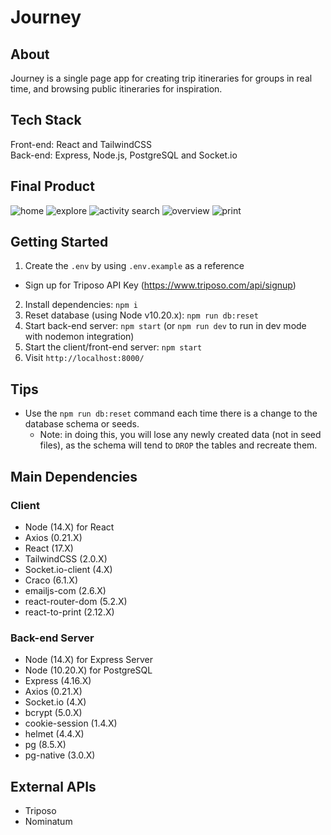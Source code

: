 # Journey

## About

Journey is a single page app for creating trip itineraries for groups in real time, and browsing public itineraries for inspiration.

## Tech Stack

Front-end: React and TailwindCSS  
Back-end: Express, Node.js, PostgreSQL and Socket.io

## Final Product

![home](docs/home.png?raw=true 'Home Page')
![explore](docs/explore.png)
![activity search](docs/activity-search.png)
![overview](docs/overview.png)
![print](docs/print.png)

## Getting Started

1. Create the `.env` by using `.env.example` as a reference

- Sign up for Triposo API Key (https://www.triposo.com/api/signup)

2. Install dependencies: `npm i`
3. Reset database (using Node v10.20.x): `npm run db:reset`
4. Start back-end server: `npm start` (or `npm run dev` to run in dev mode with nodemon integration)
5. Start the client/front-end server: `npm start`
6. Visit `http://localhost:8000/`

## Tips

- Use the `npm run db:reset` command each time there is a change to the database schema or seeds.
  - Note: in doing this, you will lose any newly created data (not in seed files), as the schema will tend to `DROP` the tables and recreate them.

## Main Dependencies

### Client

- Node (14.X) for React
- Axios (0.21.X)
- React (17.X)
- TailwindCSS (2.0.X)
- Socket.io-client (4.X)
- Craco (6.1.X)
- emailjs-com (2.6.X)
- react-router-dom (5.2.X)
- react-to-print (2.12.X)

### Back-end Server

- Node (14.X) for Express Server
- Node (10.20.X) for PostgreSQL
- Express (4.16.X)
- Axios (0.21.X)
- Socket.io (4.X)
- bcrypt (5.0.X)
- cookie-session (1.4.X)
- helmet (4.4.X)
- pg (8.5.X)
- pg-native (3.0.X)

## External APIs

- Triposo
- Nominatum
